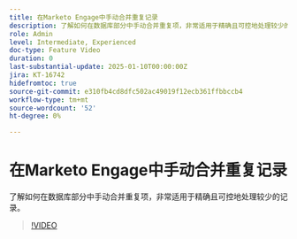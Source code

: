 ```yaml
---
title: 在Marketo Engage中手动合并重复记录
description: 了解如何在数据库部分中手动合并重复项，非常适用于精确且可控地处理较少的记录。
role: Admin
level: Intermediate, Experienced
doc-type: Feature Video
duration: 0
last-substantial-update: 2025-01-10T00:00:00Z
jira: KT-16742
hidefromtoc: true
source-git-commit: e310fb4cd8dfc502ac49019f12ecb361ffbbccb4
workflow-type: tm+mt
source-wordcount: '52'
ht-degree: 0%

---
```



# 在Marketo Engage中手动合并重复记录

了解如何在数据库部分中手动合并重复项，非常适用于精确且可控地处理较少的记录。

>[!VIDEO](https://video.tv.adobe.com/v/3443660/?learn=on&enablevpops&captions=chi_hans)
